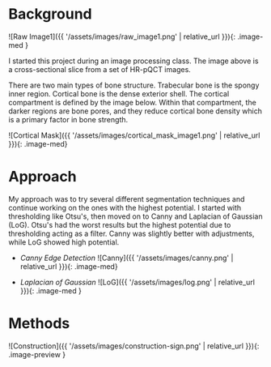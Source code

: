 # Background

![Raw Image1]({{ '/assets/images/raw_image1.png' | relative_url }}){: .image-med }

I started this project during an image processing class. The image above is a cross-sectional slice from a set of HR-pQCT images. 

There are two main types of bone structure. Trabecular bone is the spongy inner region. Cortical bone is the dense exterior shell. The cortical compartment is defined by the image below. Within that compartment, the darker regions are bone pores, and they reduce cortical bone density which is a primary factor in bone strength.

![Cortical Mask]({{ '/assets/images/cortical_mask_image1.png' | relative_url }}){: .image-med}

# Approach

My approach was to try several different segmentation techniques and continue working on the ones with the highest potential. I started with thresholding like Otsu's, then moved on to Canny and Laplacian of Gaussian (LoG). Otsu's had the worst results but the highest potential due to thresholding acting as a filter. Canny was slightly better with adjustments, while LoG showed high potential. 

* *Canny Edge Detection*
![Canny]({{ '/assets/images/canny.png' | relative_url }}){: .image-med}



* *Laplacian of Gaussian*
![LoG]({{ '/assets/images/log.png' | relative_url }}){: .image-med }

# Methods
![Construction]({{ '/assets/images/construction-sign.png' | relative_url }}){: .image-preview }
